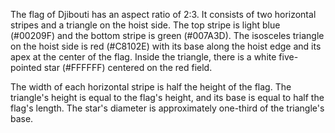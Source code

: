 The flag of Djibouti has an aspect ratio of 2:3. It consists of two horizontal stripes and a triangle on the hoist side. The top stripe is light blue (#00209F) and the bottom stripe is green (#007A3D). The isosceles triangle on the hoist side is red (#C8102E) with its base along the hoist edge and its apex at the center of the flag. Inside the triangle, there is a white five-pointed star (#FFFFFF) centered on the red field.

The width of each horizontal stripe is half the height of the flag. The triangle's height is equal to the flag's height, and its base is equal to half the flag's length. The star's diameter is approximately one-third of the triangle's base.